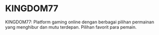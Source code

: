 # KINGDOM77
KINGDOM77: Platform gaming online dengan berbagai pilihan permainan yang menghibur dan mutu terdepan. Pilihan favorit para pemain.
